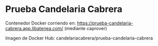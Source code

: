 # Prueba Candelaria Cabrera

Contenedor Docker corriendo en: https://prueba-candelaria-cabrera.app.libatenea.com/
(mediante caprover)

Imagen de Docker Hub: candelariacabrera/prueba-candelaria-cabrera
